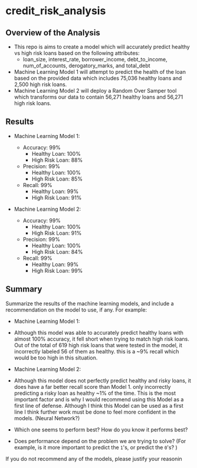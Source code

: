 # credit_risk_analysis

## Overview of the Analysis

* This repo is aims to create a model which will accurately predict healthy vs high risk loans based on the following attributes:
  * loan_size, interest_rate, borrower_income, debt_to_income, num_of_accounts, derogatory_marks, and total_debt
* Machine Learning Model 1 will attempt to predict the health of the loan based on the provided data which includes 75,036 healthy loans and 2,500 high risk loans.
* Machine Learning Model 2 will deploy a Random Over Samper tool which transforms our data to contain 56,271 healthy loans and 56,271 high risk loans.

## Results

* Machine Learning Model 1:
  * Accuracy: 99%
    * Healthy Loan: 100%
    * High Risk Loan: 88%  
  * Precision: 99%
    * Healthy Loan: 100%
    * High Risk Loan: 85%
  * Recall: 99%
    * Healthy Loan: 99%
    * High Risk Loan: 91%

* Machine Learning Model 2:
  * Accuracy: 99%
    * Healthy Loan: 100%
    * High Risk Loan: 91%
  * Precision: 99%
    * Healthy Loan: 100%
    * High Risk Loan: 84% 
  * Recall: 99%
    * Healthy Loan: 99%
    * High Risk Loan: 99% 

## Summary

Summarize the results of the machine learning models, and include a recommendation on the model to use, if any. For example:
* Machine Learning Model 1:
 * Although this model was able to accurately predict healthy loans with almost 100% accuracy, it fell short when trying to match high risk loans. Out of the total of 619 high risk loans that were tested in the model, it incorrectly labeled 56 of them as healthy. this is a ~9% recall which would be too high in this situation.
* Machine Learning Model 2:
 * Although this model does not perfectly predict healthy and risky loans, it does have a far better recall score than Model 1. only incorrectly predicting a risky loan as healthy ~1% of the time. This is the most important factor and is why I would recommend using this Model as a first line of defense. Although I think this Model can be used as a first line I think further work must be done to feel more confident in the models. (Neural Network?)

* Which one seems to perform best? How do you know it performs best?
* Does performance depend on the problem we are trying to solve? (For example, is it more important to predict the `1`'s, or predict the `0`'s? )

If you do not recommend any of the models, please justify your reasonin
